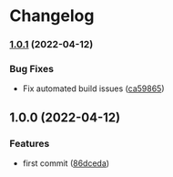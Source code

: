 # Changelog

### [1.0.1](https://github.com/bjerkio/pino-gcl-slack-transport/compare/v1.0.0...v1.0.1) (2022-04-12)


### Bug Fixes

* Fix automated build issues ([ca59865](https://github.com/bjerkio/pino-gcl-slack-transport/commit/ca59865b9dbe7ff898da22e4478a85649d33dbbe))

## 1.0.0 (2022-04-12)


### Features

* first commit ([86dceda](https://github.com/bjerkio/pino-gcl-slack-transport/commit/86dceda2506d9c635b2ce95d62e3805bb942c795))

